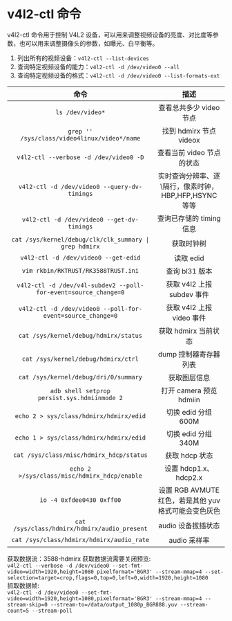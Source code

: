 # v4l2-ctl 命令

v4l2-ctl 命令用于控制 V4L2 设备，可以用来调整视频设备的亮度、对比度等参数，也可以用来调整摄像头的参数，如曝光、白平衡等。

1. 列出所有的视频设备：`v4l2-ctl --list-devices`
2. 查询特定视频设备的能力：`v4l2-ctl -d /dev/video0 --all`
3. 查询特定视频设备的格式：`v4l2-ctl -d /dev/video0 --list-formats-ext`

|                              命令                               |                         描述                          |
| :-------------------------------------------------------------: | :---------------------------------------------------: |
|                        `ls /dev/video*`                         |                查看总共多少 video 节点                |
|          `grep '' /sys/class/video4linux/video*/name`           |                找到 hdmirx 节点 videox                |
|             `v4l2-ctl --verbose -d /dev/video0 -D`              |               查看当前 video 节点的状态               |
|          `v4l2-ctl -d /dev/video0 --query-dv-timings`           | 实时查询分辨率、逐\隔行，像素时钟，HBP,HFP,HSYNC 等等 |
|           `v4l2-ctl -d /dev/video0 --get-dv-timings`            |               查询已存储的 timing 信息                |
|     `cat /sys/kernel/debug/clk/clk_summary \| grep hdmirx`      |                      获取时钟树                       |
|              `v4l2-ctl -d /dev/video0 --get-edid`               |                       读取 edid                       |
|               `vim rkbin/RKTRUST/RK3588TRUST.ini`               |                    查询 bl31 版本                     |
| `v4l2-ctl -d /dev/v4l-subdev2 --poll-for-event=source_change=0` |              获取 v4l2 上报 subdev 事件               |
|   `v4l2-ctl -d /dev/video0 --poll-for-event=source_change=0`    |               获取 v4l2 上报 video 事件               |
|              `cat /sys/kernel/debug/hdmirx/status`              |                 获取 hdmirx 当前状态                  |
|               `cat /sys/kernel/debug/hdmirx/ctrl`               |                 dump 控制器寄存器列表                 |
|              `cat /sys/kernel/debug/dri/0/summary`              |                     获取图层信息                      |
|          `adb shell setprop persist.sys.hdmiinmode 2`           |                打开 camera 预览 hdmiin                |
|             `echo 2 > sys/class/hdmirx/hdmirx/edid`             |                  切换 edid 分组 600M                  |
|             `echo 1 > sys/class/hdmirx/hdmirx/edid`             |                  切换 edid 分组 340M                  |
|            `cat /sys/class/misc/hdmirx_hdcp/status`             |                    获取 hdcp 状态                     |
|          `echo 2 >/sys/class/misc/hdmirx_hdcp/enable`           |                 设置 hdcp1.x、hdcp2.x                 |
|                    `io -4 0xfdee0430 0xff00`                    | 设置 RGB AVMUTE 红色，若是其他 yuv 格式可能会变色灰色 |
|          `cat /sys/class/hdmirx/hdmirx/audio_present`           |                  audio 设备拔插状态                   |
|            `cat /sys/class/hdmirx/hdmirx/audio_rate`            |                     audio 采样率                      |

获取数据流：3588-hdmirx 获取数据流需要关闭预览:  
`v4l2-ctl --verbose -d /dev/video0 --set-fmt-video=width=1920,height=1080 pixelformat='BGR3' --stream-mmap=4 --set-selection=target=crop,flags=0,top=0,left=0,width=1920,height=1080`  
抓取数据帧:  
`v4l2-ctl -d /dev/video0 --set-fmt-video=width=1920,height=1080,pixelformat='BGR3' --stream-mmap=4 --stream-skip=0 --stream-to=/data/output_1080p_BGR888.yuv --stream-count=5 --stream-poll`

